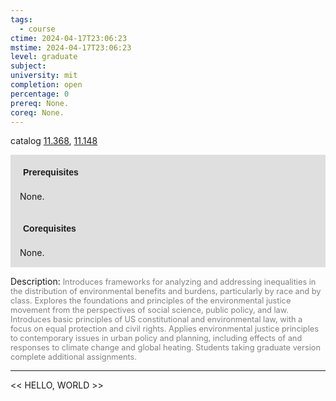 ```yaml
---
tags:
  - course
ctime: 2024-04-17T23:06:23
mstime: 2024-04-17T23:06:23
level: graduate
subject: 
university: mit
completion: open
percentage: 0
prereq: None.
coreq: None.
---
```


catalog [11.368](http://student.mit.edu/catalog/m11c.html#11.368), [11.148](http://student.mit.edu/catalog/m11a.html#11.148)

<span style="display: block; padding: 15px; background-color: rgb(100, 100, 100, 0.2);"><font id="m_prereq555_0" style="display: block; font-family: Arial, sans-serif; font-weight: bold; padding: 5px">Prerequisites</font><br><span id="prereq555_0">None.</span></span>
<span style="display: block; padding: 15px; background-color: rgb(100, 100, 100, 0.2);"><font id="m_coreq555_0" style="display: block; font-family: Arial, sans-serif; font-weight: bold; padding: 5px">Corequisites</font><br><span id="coreq555_0">None.</span></span>

<font style="">Description:</font>
<font style="color: grey; font-size: 0.8rem;">Introduces frameworks for analyzing and addressing inequalities in the distribution of environmental benefits and burdens, particularly by race and by class. Explores the foundations and principles of the environmental justice movement from the perspectives of social science, public policy, and law. Introduces basic principles of US constitutional and environmental law, with a focus on equal protection and civil rights. Applies environmental justice principles to contemporary issues in urban policy and planning, including effects of and responses to climate change and global heating. Students taking graduate version complete additional assignments.</font>



---

<< HELLO, WORLD >>
